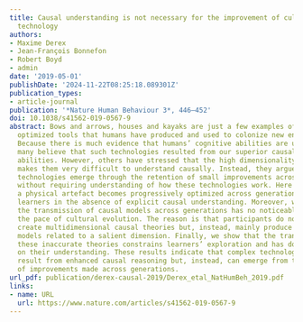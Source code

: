 ```yaml
---
title: Causal understanding is not necessary for the improvement of culturally evolving
  technology
authors:
- Maxime Derex
- Jean-François Bonnefon
- Robert Boyd
- admin
date: '2019-05-01'
publishDate: '2024-11-22T08:25:18.089301Z'
publication_types:
- article-journal
publication: '*Nature Human Behaviour 3*, 446–452'
doi: 10.1038/s41562-019-0567-9
abstract: Bows and arrows, houses and kayaks are just a few examples of the highly
  optimized tools that humans have produced and used to colonize new environments.
  Because there is much evidence that humans’ cognitive abilities are unparalleled,
  many believe that such technologies resulted from our superior causal reasoning
  abilities. However, others have stressed that the high dimensionality of human technologies
  makes them very difficult to understand causally. Instead, they argue that optimized
  technologies emerge through the retention of small improvements across generations
  without requiring understanding of how these technologies work. Here we show that
  a physical artefact becomes progressively optimized across generations of social
  learners in the absence of explicit causal understanding. Moreover, we find that
  the transmission of causal models across generations has no noticeable effect on
  the pace of cultural evolution. The reason is that participants do not spontaneously
  create multidimensional causal theories but, instead, mainly produce simplistic
  models related to a salient dimension. Finally, we show that the transmission of
  these inaccurate theories constrains learners’ exploration and has downstream effects
  on their understanding. These results indicate that complex technologies need not
  result from enhanced causal reasoning but, instead, can emerge from the accumulation
  of improvements made across generations.
url_pdf: publication/derex-causal-2019/Derex_etal_NatHumBeh_2019.pdf
links:
- name: URL
  url: https://www.nature.com/articles/s41562-019-0567-9
---
```

